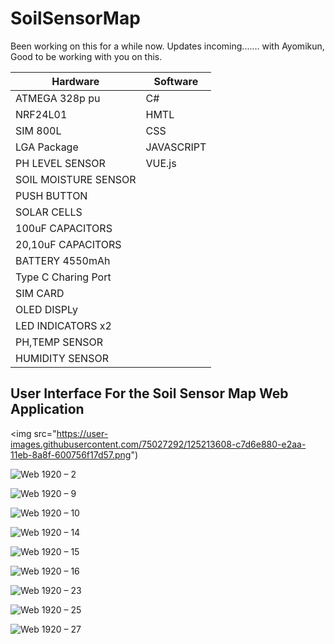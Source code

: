 # SoilSensorMap
Been working on this for a while now. Updates incoming.......
with Ayomikun, Good to be working with you on this.

Hardware | Software
------------ | -------------
ATMEGA 328p pu | C#
NRF24L01 | HMTL
SIM 800L | CSS
LGA Package | JAVASCRIPT
PH LEVEL SENSOR | VUE.js
SOIL MOISTURE SENSOR |
PUSH BUTTON|
SOLAR CELLS|
100uF CAPACITORS |
20,10uF CAPACITORS |
BATTERY 4550mAh |
Type C Charing Port |
SIM CARD |
OLED DISPLy |
LED INDICATORS x2 |
PH,TEMP SENSOR |
HUMIDITY SENSOR |

## User Interface For the Soil Sensor Map Web Application
<img src="https://user-images.githubusercontent.com/75027292/125213608-c7d6e880-e2aa-11eb-8a8f-600756f17d57.png")

![Web 1920 – 2](https://user-images.githubusercontent.com/75027292/125213612-ca394280-e2aa-11eb-999c-801d50194fbd.png)

![Web 1920 – 9](https://user-images.githubusercontent.com/75027292/125213613-cc9b9c80-e2aa-11eb-8eb2-32b8fd00ff19.png)

![Web 1920 – 10](https://user-images.githubusercontent.com/75027292/125213616-ce656000-e2aa-11eb-9861-f3bfc7f2e6da.png)

![Web 1920 – 14](https://user-images.githubusercontent.com/75027292/125213636-fbb20e00-e2aa-11eb-8a41-ab99ff1e5407.png)

![Web 1920 – 15](https://user-images.githubusercontent.com/75027292/125213638-fd7bd180-e2aa-11eb-8d5f-f66042d3d1db.png)

![Web 1920 – 16](https://user-images.githubusercontent.com/75027292/125213642-053b7600-e2ab-11eb-8164-3e2777694e83.png)

![Web 1920 – 23](https://user-images.githubusercontent.com/75027292/125213645-079dd000-e2ab-11eb-9a32-f9231a69a515.png)

![Web 1920 – 25](https://user-images.githubusercontent.com/75027292/125213646-09679380-e2ab-11eb-9569-474e68fc0dd6.png)

![Web 1920 – 27](https://user-images.githubusercontent.com/75027292/125213617-cefdf680-e2aa-11eb-8fae-5e09a169e3e1.png)


